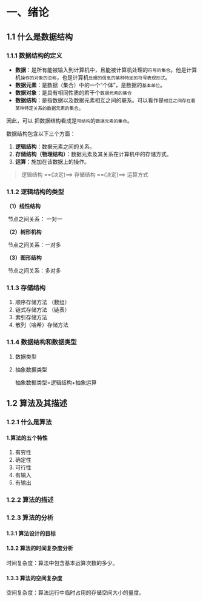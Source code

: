 # 一、绪论

## 1.1 什么是数据结构

###  1.1.1 数据结构的定义

- **数据**：是所有能被输入到计算机中，且能被计算机处理的`符号的集合`。他是计算机`操作的对象的总称`，也是计算机`处理的信息的某种特定的符号表现形式`。
- **数据元素**：是数据（集合）中的一个“个体”，是数据的`基本单位`。
- **数据对象**：是具有相同性质的若干个`数据元素的集合`
- **数据结构**：是指数据以及数据元素相互之间的联系。可以看作是`相互之间存在着某种特定关系的数据元素的集合`。

因此，可以 把数据结构看成是`带结构`的`数据元素的集合`。

数据结构包含以下三个方面：

1. **逻辑结构**：数据元素之间的关系。
2. **存储结构（物理结构）**：数据元素及其关系在计算机中的存储方式。
3. **运算**：施加在该数据上的操作。

> 逻辑结构 ==(决定)==> 存储结构 ==(决定)==> 运算方式

### 1.1.2 逻辑结构的类型

**（1）线性结构**

​			节点之间关系： 一对一

 **（2）树形机构**

​			节点之间关系：一对多

  **（3）图形结构**

​		    节点之间关系：多对多

### 1.1.3 存储结构

1. 顺序存储方法 （数组）
2. 链式存储方法 （链表）
3. 索引存储方法
4. 散列（哈希）存储方法

### 1.1.4 数据结构和数据类型

1. 数据类型

2. 抽象数据类型

   抽象数据类型=逻辑结构+抽象运算

## 1.2 算法及其描述

###  1.2.1 什么是算法

#### 1.算法的五个特性

1. 有穷性
2. 确定性
3. 可行性
4. 有输入
5. 有输出

### 1.2.2 算法的描述

### 1.2.3 算法的分析

#### 1.3.1 算法设计的目标

#### 1.3.2 算法的时间复杂度分析

时间复杂度：算法中包含基本运算次数的多少。

#### 1.3.3 算法的空间复杂度

空间复杂度：算法运行中临时占用的存储空间大小的量度。

